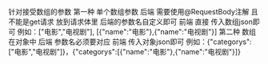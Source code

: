 针对接受数组的参数
第一种 单个数组参数
后端 需要使用@RequestBody注解 且不能是get请求 放到请求体里 后端的参数名自定义即可
前端 直接 传入数组json即可 例如：["电影","电视剧"], [{"name":"电影"},{"name":"电视剧"}]
第二种 数组在对象中
后端 参数名必须要对应
前端 传入对象json即可 例如：{"categorys":["电影","电视剧"]}，{"categorys":[{"name":"电影"},{"name":"电视剧"}]}
